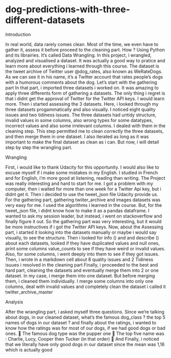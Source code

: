 # dog-predictions-with-three-different-datasets

Introduction


In real world, data rarely comes clean. Most of the time, we even have to gather it, assess it before 
proceed to the cleaning part. How ? Using Python and its librairies. It’s called Data Wrangling. In this 
project, i wrangled, analyzed and visualised a dataset. It was actually a good way to pratice and learn 
more about everything i learned through this course. The dataset is the tweet archive of Twitter user 
@dog_rates, also known as WeRateDogs. As we can see it in his name, it’s a Twitter account that 
rates people’s dogs with a humorous comments about the dog. Let’s start with the gathering part In 
that part, i imported three datasets i worked on. It was amazing to apply three differents form of 
gathering a datasets. The only thing i regret is that i didnt get the approval of Twitter for the Twitter 
API keys. I would learn more. Then i started assessing the 3 datasets. Here, i looked through my three 
datasets progammatically and also visually. I noticed eight quality issues and two tidiness issues. The 
three datasets had untidy structure, invalid values in some columns, also wrong types for some 
datatypes, incorrect values and also some irrelevant columns. I dealed with them in the cleaning 
step. This step permitted me to clean correctly the three datasets, and then merge them in one 
dataset. I also iterated as long as it was important to make the final dataset as clean as i can. But now, i will detail step by step the wrangling part.

Wrangling

First, i would like to thank Udacity for this opportunity. I would also like to excuse myself if i make some mistakes in my English. I studied in French and for English, i’m more good at listening, reading than writing. The Project was really interesting and hard to start for me. I got a problem with my computer, then i waited for more than one week for a Twitter Api key, but i didnt get it. Then i decided to use the tweet_json file Udacity provide us.
For the gathering part, gathering twiiter_archive and images datasets was very easy for me. I used the algorithms i learned in the course. But, for the tweet_json file, i didnt know how to make it as a pandas dataframe. I wanted to ask my session leader, but instead, i went on stackoverflow and finally figure it out. So the gathering part was very interesting, but it would be more instructives if i got the Twitter API keys.
Now, about the Assessing part, i started it looking into the datasets manually or maybe i would say visually, to see the structure. Then i looked for info () and and describe () about each datasets, looked if they have duplicated values and null ones, print some columns value_counts to see if they have weird or invalid values. Also, for some columns, i went deeply into them to see if they got issues. Then, i wrote in a markdown cell about 8 quality issues and 2 Tidiness isuues i resolved in the cleaning part
Finally, i proceeded to the best and hard part, cleaning the datasets and eventually merge them into 2 or one dataset. In my case, i merge them into one dataset. But before merging them, i cleaned them individually. I merge some columns into only one columns, deal with invalid values and completely clean the dataset i called it twitter_archive_master

Analysis

After the wrangling part, i asked myself three questions. Since we’re talking about dogs, in our 
cleaned dataset, what’s the famous dog_class ? the top 5 names of dogs in our dataset ? and finally 
about the ratings, i wanted to know how the ratings was for most of our dogs, if we had good dogs or 
bad ones. 
 The famous dog type was the pupper one
 The top five name was : Charlie, Lucy, Cooper then Tucker (in that order)
 And Finally, i noticed that we literally have only good dogs in our dataset since the 
mean was 1,16 which is actually good
